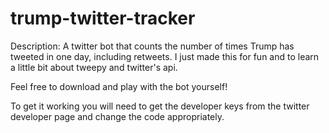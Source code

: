 # trump-twitter-tracker

Description: A twitter bot that counts the number of times Trump has tweeted in one day, including retweets. I just made this for fun and to learn a little bit about tweepy and twitter's api.

Feel free to download and play with the bot yourself!

To get it working you will need to get the developer keys from the twitter developer page and change the code appropriately.
